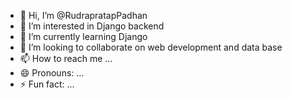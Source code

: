 - 👋 Hi, I’m @RudrapratapPadhan
- 👀 I’m interested in Django backend
- 🌱 I’m currently learning Django
- 💞️ I’m looking to collaborate on web development and data base
- 📫 How to reach me ...
- 😄 Pronouns: ...
- ⚡ Fun fact: ...

<!---
RudrapratapPadhan/RudrapratapPadhan is a ✨ special ✨ repository because its `README.md` (this file) appears on your GitHub profile.
You can click the Preview link to take a look at your changes.
--->
